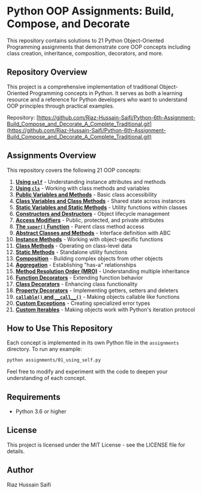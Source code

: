 # Python OOP Assignments: Build, Compose, and Decorate

This repository contains solutions to 21 Python Object-Oriented Programming assignments that demonstrate core OOP concepts including class creation, inheritance, composition, decorators, and more.

## Repository Overview

This project is a comprehensive implementation of traditional Object-Oriented Programming concepts in Python. It serves as both a learning resource and a reference for Python developers who want to understand OOP principles through practical examples.

Repository: [https://github.com/Riaz-Hussain-Saifi/Python-6th-Assignment-Build_Compose_and_Decorate_A_Complete_Traditional.git](https://github.com/Riaz-Hussain-Saifi/Python-6th-Assignment-Build_Compose_and_Decorate_A_Complete_Traditional.git)

## Assignments Overview

This repository covers the following 21 OOP concepts:

1. **[Using `self`](https://github.com/Riaz-Hussain-Saifi/Python-6th-Assignment-Build_Compose_and_Decorate_A_Complete_Traditional/tree/main/assignments_01_to_21/01_using_self.py)** - Understanding instance attributes and methods
2. **[Using `cls`](https://github.com/Riaz-Hussain-Saifi/Python-6th-Assignment-Build_Compose_and_Decorate_A_Complete_Traditional/tree/main/assignments_01_to_21/02_using_cls.py)** - Working with class methods and variables
3. **[Public Variables and Methods](https://github.com/Riaz-Hussain-Saifi/Python-6th-Assignment-Build_Compose_and_Decorate_A_Complete_Traditional/tree/main/assignments_01_to_21/03_public_variables.py)** - Basic class accessibility
4. **[Class Variables and Class Methods](https://github.com/Riaz-Hussain-Saifi/Python-6th-Assignment-Build_Compose_and_Decorate_A_Complete_Traditional/tree/main/assignments_01_to_21/04_class_variables.py)** - Shared state across instances
5. **[Static Variables and Static Methods](https://github.com/Riaz-Hussain-Saifi/Python-6th-Assignment-Build_Compose_and_Decorate_A_Complete_Traditional/tree/main/assignments_01_to_21/05_static_methods.py)** - Utility functions within classes
6. **[Constructors and Destructors](https://github.com/Riaz-Hussain-Saifi/Python-6th-Assignment-Build_Compose_and_Decorate_A_Complete_Traditional/tree/main/assignments_01_to_21/06_constructors_destructors.py)** - Object lifecycle management
7. **[Access Modifiers](https://github.com/Riaz-Hussain-Saifi/Python-6th-Assignment-Build_Compose_and_Decorate_A_Complete_Traditional/tree/main/assignments_01_to_21/07_access_modifiers.py)** - Public, protected, and private attributes
8. **[The `super()` Function](https://github.com/Riaz-Hussain-Saifi/Python-6th-Assignment-Build_Compose_and_Decorate_A_Complete_Traditional/tree/main/assignments_01_to_21/08_super_function.py)** - Parent class method access
9. **[Abstract Classes and Methods](https://github.com/Riaz-Hussain-Saifi/Python-6th-Assignment-Build_Compose_and_Decorate_A_Complete_Traditional/tree/main/assignments_01_to_21/09_abstract_classes.py)** - Interface definition with ABC
10. **[Instance Methods](https://github.com/Riaz-Hussain-Saifi/Python-6th-Assignment-Build_Compose_and_Decorate_A_Complete_Traditional/tree/main/assignments_01_to_21/10_instance_methods.py)** - Working with object-specific functions
11. **[Class Methods](https://github.com/Riaz-Hussain-Saifi/Python-6th-Assignment-Build_Compose_and_Decorate_A_Complete_Traditional/tree/main/assignments_01_to_21/11_class_methods.py)** - Operating on class-level data
12. **[Static Methods](https://github.com/Riaz-Hussain-Saifi/Python-6th-Assignment-Build_Compose_and_Decorate_A_Complete_Traditional/tree/main/assignments_01_to_21/12_static_methods.py)** - Standalone utility functions
13. **[Composition](https://github.com/Riaz-Hussain-Saifi/Python-6th-Assignment-Build_Compose_and_Decorate_A_Complete_Traditional/tree/main/assignments_01_to_21/13_composition.py)** - Building complex objects from other objects
14. **[Aggregation](https://github.com/Riaz-Hussain-Saifi/Python-6th-Assignment-Build_Compose_and_Decorate_A_Complete_Traditional/tree/main/assignments_01_to_21/14_aggregation.py)** - Establishing "has-a" relationships
15. **[Method Resolution Order (MRO)](https://github.com/Riaz-Hussain-Saifi/Python-6th-Assignment-Build_Compose_and_Decorate_A_Complete_Traditional/tree/main/assignments_01_to_21/15_mro.py)** - Understanding multiple inheritance
16. **[Function Decorators](https://github.com/Riaz-Hussain-Saifi/Python-6th-Assignment-Build_Compose_and_Decorate_A_Complete_Traditional/tree/main/assignments_01_to_21/16_function_decorators.py)** - Extending function behavior
17. **[Class Decorators](https://github.com/Riaz-Hussain-Saifi/Python-6th-Assignment-Build_Compose_and_Decorate_A_Complete_Traditional/tree/main/assignments_01_to_21/17_class_decorators.py)** - Enhancing class functionality
18. **[Property Decorators](https://github.com/Riaz-Hussain-Saifi/Python-6th-Assignment-Build_Compose_and_Decorate_A_Complete_Traditional/tree/main/assignments_01_to_21/18_property_decorators.py)** - Implementing getters, setters and deleters
19. **[`callable()` and `__call__()`](https://github.com/Riaz-Hussain-Saifi/Python-6th-Assignment-Build_Compose_and_Decorate_A_Complete_Traditional/tree/main/assignments_01_to_21/19_callable.py)** - Making objects callable like functions
20. **[Custom Exceptions](https://github.com/Riaz-Hussain-Saifi/Python-6th-Assignment-Build_Compose_and_Decorate_A_Complete_Traditional/tree/main/assignments_01_to_21/20_custom_exception.py)** - Creating specialized error types
21. **[Custom Iterables](https://github.com/Riaz-Hussain-Saifi/Python-6th-Assignment-Build_Compose_and_Decorate_A_Complete_Traditional/tree/main/assignments_01_to_21/21_custom_iterable.py)** - Making objects work with Python's iteration protocol

## How to Use This Repository

Each concept is implemented in its own Python file in the `assignments` directory. To run any example:

```bash
python assignments/01_using_self.py
```

Feel free to modify and experiment with the code to deepen your understanding of each concept.

## Requirements

- Python 3.6 or higher

## License

This project is licensed under the MIT License - see the LICENSE file for details.

## Author

Riaz Hussain Saifi